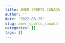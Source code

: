 ```yaml
---
title: AMER SPORTS CANADA
author: ''
date: '2022-08-29'
slug: amer_sports_canada
categories: []
tags: []
---
```

